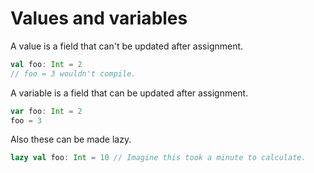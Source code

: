 Values and variables
====================

A value is a field that can't be updated after assignment.

```scala
val foo: Int = 2
// foo = 3 wouldn't compile.
```

A variable is a field that can be updated after assignment.

```scala
var foo: Int = 2
foo = 3
```

Also these can be made lazy.

```scala
lazy val foo: Int = 10 // Imagine this took a minute to calculate.
```

